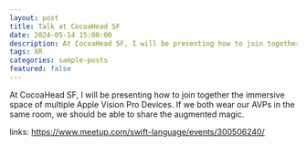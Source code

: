 ```yaml
---
layout: post
title: Talk at CocoaHead SF
date: 2024-05-14 15:00:00
description: At CocoaHead SF, I will be presenting how to join together the immersive space of multiple Apple Vision Pro Devices.
tags: XR
categories: sample-posts
featured: false
---
```


At CocoaHead SF, I will be presenting how to join together the immersive space of multiple Apple Vision Pro Devices. If we both wear our AVPs in the same room, we should be able to share the augmented magic.

links: https://www.meetup.com/swift-language/events/300506240/